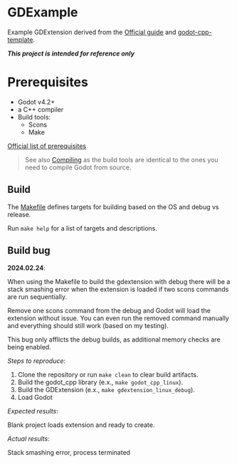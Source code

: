 # GDExample

Example GDExtension derived from the [Official guide](https://docs.godotengine.org/en/stable/tutorials/scripting/gdextension/) and [godot-cpp-template](https://github.com/godotengine/godot-cpp-template).

***This project is intended for reference only***

# Prerequisites

* Godot v4.2+
* a C++ compiler
* Build tools:
  * Scons
  * Make

[Official list of prerequisites](https://docs.godotengine.org/en/stable/tutorials/scripting/gdextension/gdextension_cpp_example.html#setting-up-the-project)

> See also [Compiling](https://docs.godotengine.org/en/stable/contributing/development/compiling/index.html#toc-devel-compiling) as the build tools are identical to the ones you need to compile Godot from source.

## Build

The [Makefile](Makefile) defines targets for building based on the OS and debug vs release.

Run `make help` for a list of targets and descriptions.

## Build bug

__2024.02.24__:

When using the Makefile to build the gdextension with debug there will be a stack smashing error when the extension is loaded if two scons commands are run sequentially.

Remove one scons command from the debug and Godot will load the extension without issue.  You can even run the removed command manually and everything should still work (based on my testing).

This bug only afflicts the debug builds, as additional memory checks are being enabled.

_Steps to reproduce_:

1. Clone the repository or run `make clean` to clear build artifacts.
2. Build the godot_cpp library (e.x., `make godot_cpp_linux`).
3. Build the GDExtension (e.x., `make gdextension_linux_debug`).
4. Load Godot

_Expected results_:

Blank project loads extension and ready to create.

_Actual results_:

Stack smashing error, process terminated
